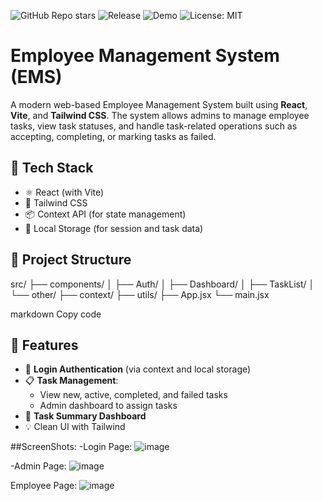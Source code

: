 ![GitHub Repo stars](https://img.shields.io/github/stars/Shivanshupandey5/ems?style=social)
![Release](https://img.shields.io/github/v/release/Shivanshupandey5/ems)
![Demo](https://img.shields.io/website?url=https%3A%2F%2Fshivanshupandey5.github.io%2Fems%2F)
![License: MIT](https://img.shields.io/badge/license-MIT-green)


# Employee Management System (EMS)

A modern web-based Employee Management System built using **React**, **Vite**, and **Tailwind CSS**. The system allows admins to manage employee tasks, view task statuses, and handle task-related operations such as accepting, completing, or marking tasks as failed.

## 🔧 Tech Stack

- ⚛️ React (with Vite)
- 🎨 Tailwind CSS
- 📦 Context API (for state management)
- 🧠 Local Storage (for session and task data)

## 📁 Project Structure

src/
├── components/
│ ├── Auth/
│ ├── Dashboard/
│ ├── TaskList/
│ └── other/
├── context/
├── utils/
├── App.jsx
└── main.jsx

markdown
Copy code

## 🚀 Features

- 🔐 **Login Authentication** (via context and local storage)
- 📋 **Task Management**:
  - View new, active, completed, and failed tasks
  - Admin dashboard to assign tasks
- 🧾 **Task Summary Dashboard**
- 💡 Clean UI with Tailwind

##ScreenShots:
-Login Page:
![image](https://github.com/user-attachments/assets/1df9affa-d5a4-4956-a31e-296450d538ac)

-Admin Page:
![image](https://github.com/user-attachments/assets/181e7625-8c5f-4378-9d21-3983f9ee76c7)

Employee Page:
![image](https://github.com/user-attachments/assets/2c2a5e1a-e565-40c5-aa2d-c1c15fb2ec76)

